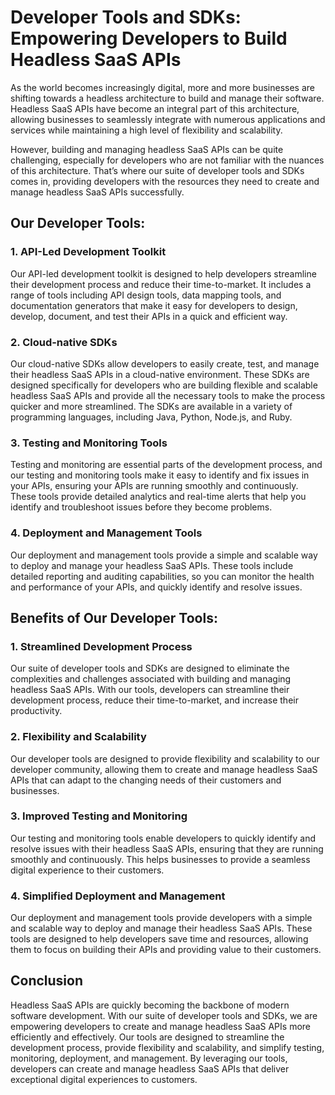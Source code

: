 # Developer Tools and SDKs: Empowering Developers to Build Headless SaaS APIs

As the world becomes increasingly digital, more and more businesses are shifting towards a headless architecture to build and manage their software. Headless SaaS APIs have become an integral part of this architecture, allowing businesses to seamlessly integrate with numerous applications and services while maintaining a high level of flexibility and scalability.

However, building and managing headless SaaS APIs can be quite challenging, especially for developers who are not familiar with the nuances of this architecture. That’s where our suite of developer tools and SDKs comes in, providing developers with the resources they need to create and manage headless SaaS APIs successfully.

## Our Developer Tools:

### 1. API-Led Development Toolkit
Our API-led development toolkit is designed to help developers streamline their development process and reduce their time-to-market. It includes a range of tools including API design tools, data mapping tools, and documentation generators that make it easy for developers to design, develop, document, and test their APIs in a quick and efficient way.

### 2. Cloud-native SDKs
Our cloud-native SDKs allow developers to easily create, test, and manage their headless SaaS APIs in a cloud-native environment. These SDKs are designed specifically for developers who are building flexible and scalable headless SaaS APIs and provide all the necessary tools to make the process quicker and more streamlined. The SDKs are available in a variety of programming languages, including Java, Python, Node.js, and Ruby.

### 3. Testing and Monitoring Tools
Testing and monitoring are essential parts of the development process, and our testing and monitoring tools make it easy to identify and fix issues in your APIs, ensuring your APIs are running smoothly and continuously. These tools provide detailed analytics and real-time alerts that help you identify and troubleshoot issues before they become problems.

### 4. Deployment and Management Tools
Our deployment and management tools provide a simple and scalable way to deploy and manage your headless SaaS APIs. These tools include detailed reporting and auditing capabilities, so you can monitor the health and performance of your APIs, and quickly identify and resolve issues.

## Benefits of Our Developer Tools:

### 1. Streamlined Development Process
Our suite of developer tools and SDKs are designed to eliminate the complexities and challenges associated with building and managing headless SaaS APIs. With our tools, developers can streamline their development process, reduce their time-to-market, and increase their productivity.

### 2. Flexibility and Scalability
Our developer tools are designed to provide flexibility and scalability to our developer community, allowing them to create and manage headless SaaS APIs that can adapt to the changing needs of their customers and businesses.

### 3. Improved Testing and Monitoring
Our testing and monitoring tools enable developers to quickly identify and resolve issues with their headless SaaS APIs, ensuring that they are running smoothly and continuously. This helps businesses to provide a seamless digital experience to their customers.

### 4. Simplified Deployment and Management
Our deployment and management tools provide developers with a simple and scalable way to deploy and manage their headless SaaS APIs. These tools are designed to help developers save time and resources, allowing them to focus on building their APIs and providing value to their customers.

## Conclusion

Headless SaaS APIs are quickly becoming the backbone of modern software development. With our suite of developer tools and SDKs, we are empowering developers to create and manage headless SaaS APIs more efficiently and effectively. Our tools are designed to streamline the development process, provide flexibility and scalability, and simplify testing, monitoring, deployment, and management. By leveraging our tools, developers can create and manage headless SaaS APIs that deliver exceptional digital experiences to customers.
